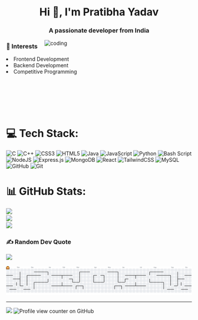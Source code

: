 <h1 align="center">Hi 👋, I'm Pratibha Yadav</h1>
<h3 align="center">A passionate developer from India</h3>

<img align="right" alt="coding" width="400" src="https://cdn.dribbble.com/users/4055494/screenshots/15215756/media/d2b66c4ca0192aa26d103448b3d1518b.gif">

<h3>🌿 Interests</h3>
<li>Frontend Development</li>
<li>Backend Development</li>
<li>Competitive Programming</li>
<p align="left">
</p>


<br>
<br>
<br><br><br>

# 💻 Tech Stack:
![C](https://img.shields.io/badge/c-%2300599C.svg?style=for-the-badge&logo=c&logoColor=white) ![C++](https://img.shields.io/badge/c++-%2300599C.svg?style=for-the-badge&logo=c%2B%2B&logoColor=white) ![CSS3](https://img.shields.io/badge/css3-%231572B6.svg?style=for-the-badge&logo=css3&logoColor=white) ![HTML5](https://img.shields.io/badge/html5-%23E34F26.svg?style=for-the-badge&logo=html5&logoColor=white) ![Java](https://img.shields.io/badge/java-%23ED8B00.svg?style=for-the-badge&logo=openjdk&logoColor=white) ![JavaScript](https://img.shields.io/badge/javascript-%23323330.svg?style=for-the-badge&logo=javascript&logoColor=%23F7DF1E) ![Python](https://img.shields.io/badge/python-3670A0?style=for-the-badge&logo=python&logoColor=ffdd54) ![Bash Script](https://img.shields.io/badge/bash_script-%23121011.svg?style=for-the-badge&logo=gnu-bash&logoColor=white) ![NodeJS](https://img.shields.io/badge/node.js-6DA55F?style=for-the-badge&logo=node.js&logoColor=white) ![Express.js](https://img.shields.io/badge/express.js-%23404d59.svg?style=for-the-badge&logo=express&logoColor=%2361DAFB) ![MongoDB](https://img.shields.io/badge/MongoDB-%234ea94b.svg?style=for-the-badge&logo=mongodb&logoColor=white) ![React](https://img.shields.io/badge/react-%2320232a.svg?style=for-the-badge&logo=react&logoColor=%2361DAFB) ![TailwindCSS](https://img.shields.io/badge/tailwindcss-%2338B2AC.svg?style=for-the-badge&logo=tailwind-css&logoColor=white) ![MySQL](https://img.shields.io/badge/mysql-4479A1.svg?style=for-the-badge&logo=mysql&logoColor=white) ![GitHub](https://img.shields.io/badge/github-%23121011.svg?style=for-the-badge&logo=github&logoColor=white) ![Git](https://img.shields.io/badge/git-%23F05033.svg?style=for-the-badge&logo=git&logoColor=white)
# 📊 GitHub Stats:
![](https://github-readme-stats.vercel.app/api?username=pratibha666&theme=default&hide_border=true&include_all_commits=false&count_private=false)<br/>
![](https://github-readme-streak-stats.herokuapp.com/?user=pratibha666&theme=default&hide_border=true)<br/>
![](https://github-readme-stats.vercel.app/api/top-langs/?username=pratibha666&theme=default&hide_border=true&include_all_commits=false&count_private=false&layout=compact)

### ✍️ Random Dev Quote
![](https://quotes-github-readme.vercel.app/api?type=horizontal&theme=radical)


<picture>
  <source media="(prefers-color-scheme: dark)" srcset="https://raw.githubusercontent.com/Pratibha666/Pratibha666/output/pacman-contribution-graph-dark.svg">
  <source media="(prefers-color-scheme: light)" srcset="https://raw.githubusercontent.com/Pratibha666/Pratibha666/output/pacman-contribution-graph.svg">
  <img alt="pacman contribution graph" src="https://raw.githubusercontent.com/Pratibha666/Pratibha666/output/pacman-contribution-graph.svg">
</picture>



---
[![](https://visitcount.itsvg.in/api?id=pratibha666&icon=2&color=0)](https://visitcount.itsvg.in)
![Profile view counter on GitHub](https://komarev.com/ghpvc/?username=Pratibha666)


